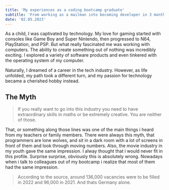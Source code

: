 ```yaml
---
title: 'My experiences as a coding bootcamp graduate'
subtitle: 'From working as a mailman into becoming developer in 3 months. Is this possible? And what to do afterwards?'
date: '02.05.2023'
---
```


As a child, I was captivated by technology. My love for gaming started with consoles like Game Boy and Super Nintendo, then progressed to N64, PlayStation, and PSP. But what really fascinated me was working with computers. The ability to create something out of nothing was incredibly exciting. I explored a variety of software products and even tinkered with the operating system of my computer.

Naturally, I dreamed of a career in the tech industry. However, as life unfolded, my path took a different turn, and my passion for technology became a cherished hobby instead.

## The Myth

> If you really want to go into this industry you need to have extraordinary skills in maths or be extremely creative. You are neither of those.

That, or something along those lines was one of the main things i heard from my teachers or family members. There were always this myth, that programmers are lone wolves, and sit in a dark room with a lot of screens in front of them and look through moving numbers.
Also, the movie industry in my youth gave the same impression.
I alway thought that i would never fit in this profile. Surprise surprise, obviously this is absolutely wrong.
Nowadays when i talk to colleagues out of my bootcamp i realize that most of them had the same impression.

> According to the source, around 136,000 vacancies were to be filled in 2022 and 96,000 in 2021. And thats Germany alone.
